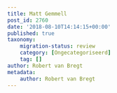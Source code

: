 ```yaml
---
title: Matt Gemmell
post_id: 2760
date: '2018-08-10T14:14:15+00:00'
published: true
taxonomy:
    migration-status: review
    category: [Ongecategoriseerd]
    tag: []
author: Robert van Bregt
metadata:
    author: Robert van Bregt
---
```


